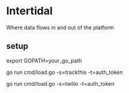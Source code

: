 Intertidal
==========

Where data flows in and out of the platform

## setup

export GOPATH=your_go_path

go run cmd/load.go -s=trackthis -t=auth_token

go run cmd/load.go -s=twilio -t=auth_token